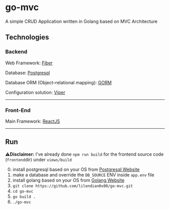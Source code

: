# go-mvc
A simple CRUD Application written in Golang based on MVC Architecture

## Technologies

### Backend ###
Web Framework: [Fiber](https://github.com/gofiber/fiber)

Database: [Postgresql](https://www.postgresql.org/)

Database ORM (Object–relational mapping): [GORM](https://github.com/go-gorm/gorm)

Configuration solution: [Viper](https://github.com/spf13/viper) 

-------------------
### Front-End ###
Main Framework: [ReactJS](https://reactjs.org/)

-------------------

## Run
⚠️**Disclaimer:** I've already done `npm run build` for the frontend source code (`frontend`dir) under `views/build`

0. install postgresql based on your OS from [Postgresql Website](https://www.postgresql.org/download/)
1. make a database and override the `DB_SOURCE` ENV inside `app.env` file
2. install golang based on your OS from [Golang Website](https://go.dev/dl/)
3. `git clone https://github.com/lilendian0x00/go-mvc.git`
4. `cd go-mvc`
5. `go build .`
6. `./go-mvc`